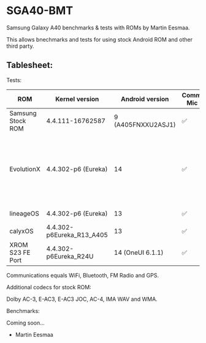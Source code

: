 # SGA40-BMT

Samsung Galaxy A40 benchmarks & tests with ROMs by Martin Eesmaa.

This allows bnechmarks and tests for using stock Android ROM and other third party.

## Tablesheet:

Tests:

ROM | Kernel version | Android version | Communications, Mic & Speaker | NFC | Flashlight | Visual Keyboard | Desktop mode | Dolby Atmos | Cast/Smart View | DeX | Bloat-free | Wired HDMI | Face Unlock | AOD |
--- | --- | --- | --- | --- | --- | --- | --- | --- | --- | --- | --- | --- | --- | --- |
Samsung Stock ROM | 4.4.111-16762587 | 9 (A405FNXXU2ASJ1) | ✅ | ✅ | ✅ | ✅ (Samsung keyboard) | ? | ✅ | ✅ | ❌ | ❌ | ? | ✅ | ✅ |
EvolutionX | 4.4.302-p6 (Eureka) | 14 | ✅ | ❌ | ✅ | ❌ (not installed, but G-Board crashes, please get Simple Keyboard) | ✅ | ✅ | ⚠️ (Only cast) | ❌ | ? | ❌ | ✅ | ✅ |
lineageOS | 4.4.302-p6 (Eureka) | 13 | ✅ | ❌ | ✅ | ✅ (G-board) | ✅ | ✅ | ⚠️ (Only cast) | ❌ | ✅ | ❌ | ❌ | ✅ |
calyxOS | 4.4.302-p6Eureka_R13_A405 | 13 | ✅ | ❌ | ✅ | ✅ | ✅ | ✅ | ⚠️ (Only cast) | ❌ | ✅ | ❌ | ❌ | ✅ |
XROM S23 FE Port | 4.4.302-p6Eureka_R24U | 14 (OneUI 6.1.1) | ✅ | ✅ | ✅ | ✅ (Samsung keyboard) | ✅ | ✅ | ✅ | ✅ | ❌ | ❌ | ❌ | ⚠️ |

Communications equals WiFi, Bluetooth, FM Radio and GPS.

Additional codecs for stock ROM:

Dolby AC-3, E-AC3, E-AC3 JOC, AC-4, IMA WAV and WMA.

Benchmarks:

Coming soon...

- Martin Eesmaa